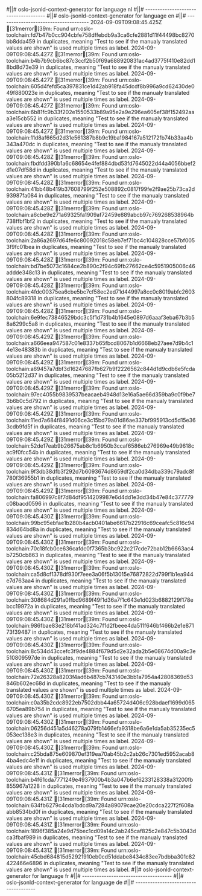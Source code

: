 #||# oslo-jsonld-context-generator for language nl
#||# -------------------------------------
#||# oslo-jsonld-context-generator for language en
#||# -------------------------------------
2024-09-09T09:08:45.425Z [31merror[39m: Found urn:oslo-toolchain:fd7b47b0cc904cbfe758dffebdb9a3ca6cfe2881d11f44498bc8270bb8dda459 in duplicates, meaning "Test to see if the manualy translated values are shown" is used multiple times as label.
2024-09-09T09:08:45.427Z [31merror[39m: Found urn:oslo-toolchain:b4b7b9cb6bc87c3ccf2b50f69a688920831ac4ad3775f410e82dd18bd8d73e39 in duplicates, meaning "Test to see if the manualy translated values are shown" is used multiple times as label.
2024-09-09T09:08:45.427Z [31merror[39m: Found urn:oslo-toolchain:605d4fefd5ca397831ce1d42ab918fa45dcdf8b996a9cd62430de049f880023e in duplicates, meaning "Test to see if the manualy translated values are shown" is used multiple times as label.
2024-09-09T09:08:45.427Z [31merror[39m: Found urn:oslo-toolchain:6b81fc9b33f202e1550533b89a95e2a9e296ea605ef38f152492aaa3e15cb552 in duplicates, meaning "Test to see if the manualy translated values are shown" is used multiple times as label.
2024-09-09T09:08:45.427Z [31merror[39m: Found urn:oslo-toolchain:11d8af665d2d31e561387b8b9c19ba1984167a512172fb74b33aa4b343a470dc in duplicates, meaning "Test to see if the manualy translated values are shown" is used multiple times as label.
2024-09-09T09:08:45.428Z [31merror[39m: Found urn:oslo-toolchain:fbdfdd390b1a6c68654e4fef884dbd53fd7645022d44a4056bbef2d1e07df58d in duplicates, meaning "Test to see if the manualy translated values are shown" is used multiple times as label.
2024-09-09T09:08:45.428Z [31merror[39m: Found urn:oslo-toolchain:41bb48b419b37608799f252e508892c0817f99fe2f9ae25b73ca2d93987fa084 in duplicates, meaning "Test to see if the manualy translated values are shown" is used multiple times as label.
2024-09-09T09:08:45.428Z [31merror[39m: Found urn:oslo-toolchain:a6cbe9e271a69325fa1909af72459e889abcb97c769268538964b738ffbf1bf2 in duplicates, meaning "Test to see if the manualy translated values are shown" is used multiple times as label.
2024-09-09T09:08:45.428Z [31merror[39m: Found urn:oslo-toolchain:2a86a2697d64fe6c80092018c58eb7ef71bc4c104828cce57bf0053f9fc01bea in duplicates, meaning "Test to see if the manualy translated values are shown" is used multiple times as label.
2024-09-09T09:08:45.428Z [31merror[39m: Found urn:oslo-toolchain:bd7be5073c1684ce2b890c2f94c69fb27662ce4c5951905006c46addde348c13 in duplicates, meaning "Test to see if the manualy translated values are shown" is used multiple times as label.
2024-09-09T09:08:45.428Z [31merror[39m: Found urn:oslo-toolchain:4fdc00375ea6cbe5bc7cf58ec2ed71d44997a8cc0c8019abfc2603804fc89318 in duplicates, meaning "Test to see if the manualy translated values are shown" is used multiple times as label.
2024-09-09T09:08:45.428Z [31merror[39m: Found urn:oslo-toolchain:6e9fec73846529bdc3c5f1d731b4b1645e0897d6aaaf3eba67b3b58a6299c5a8 in duplicates, meaning "Test to see if the manualy translated values are shown" is used multiple times as label.
2024-09-09T09:08:45.429Z [31merror[39m: Found urn:oslo-toolchain:a666eea947587c01e8337b65fbcd8067b1d6668eb27aee7d9b4c14e13e48383b in duplicates, meaning "Test to see if the manualy translated values are shown" is used multiple times as label.
2024-09-09T09:08:45.429Z [31merror[39m: Found urn:oslo-toolchain:a69457a7dbf3d16247687fb627b9f2226562c844d1d9cdb6e5fcda05b5212d37 in duplicates, meaning "Test to see if the manualy translated values are shown" is used multiple times as label.
2024-09-09T09:08:45.429Z [31merror[39m: Found urn:oslo-toolchain:97ec4055b9839537beacaeb4948d13e16a5ae66d359ba9c0f9be73b6b0c5d792 in duplicates, meaning "Test to see if the manualy translated values are shown" is used multiple times as label.
2024-09-09T09:08:45.429Z [31merror[39m: Found urn:oslo-toolchain:11ed7a684f8491d06ce3c15bd79a01d86ae337bf995913cd5d15e363cdb9fd5f in duplicates, meaning "Test to see if the manualy translated values are shown" is used multiple times as label.
2024-09-09T09:08:45.429Z [31merror[39m: Found urn:oslo-toolchain:52de17eab9b26675ab8c1b6950b3ccaf6586eb276969e49b9618cac9f0fcc54b in duplicates, meaning "Test to see if the manualy translated values are shown" is used multiple times as label.
2024-09-09T09:08:45.429Z [31merror[39m: Found urn:oslo-toolchain:9f3db38dfb3f292d7b6093674d8659df2ca0d34dba339c79adc8f780f36955b1 in duplicates, meaning "Test to see if the manualy translated values are shown" is used multiple times as label.
2024-09-09T09:08:45.429Z [31merror[39m: Found urn:oslo-toolchain:fa806997c8f7d84df9514209987e6d4dd1e3dd34b47e84c377779c08bacd0596 in duplicates, meaning "Test to see if the manualy translated values are shown" is used multiple times as label.
2024-09-09T09:08:45.430Z [31merror[39m: Found urn:oslo-toolchain:99bc95ebfae1b280b4acb0401abe6617b22916c69ceafc5c816c94834d64bd8a in duplicates, meaning "Test to see if the manualy translated values are shown" is used multiple times as label.
2024-09-09T09:08:45.430Z [31merror[39m: Found urn:oslo-toolchain:70c18fcb0ce636cafdc0f7365b3bc922c217cde72bab12b6663ac4b7250cb863 in duplicates, meaning "Test to see if the manualy translated values are shown" is used multiple times as label.
2024-09-09T09:08:45.430Z [31merror[39m: Found urn:oslo-toolchain:ca5d8cf1378df930f7eee3a06f5b13015e76872822d799f1b1ea944e7d763aa4 in duplicates, meaning "Test to see if the manualy translated values are shown" is used multiple times as label.
2024-09-09T09:08:45.430Z [31merror[39m: Found urn:oslo-toolchain:308684d291a0ffbd9689f49f1d36a7f1c643e1d023b6882129f178ebcc19972a in duplicates, meaning "Test to see if the manualy translated values are shown" is used multiple times as label.
2024-09-09T09:08:45.430Z [31merror[39m: Found urn:oslo-toolchain:986fbae83e218bf41ad324c7f1d2fbeee4da511f646bf466b2e1e87173f39487 in duplicates, meaning "Test to see if the manualy translated values are shown" is used multiple times as label.
2024-09-09T09:08:45.430Z [31merror[39m: Found urn:oslo-toolchain:8c534d43ccefc3f9de4884f679d5d2e32ada2b5e08674d00a9c3e510809597de in duplicates, meaning "Test to see if the manualy translated values are shown" is used multiple times as label.
2024-09-09T09:08:45.430Z [31merror[39m: Found urn:oslo-toolchain:72e26328a8203f4ad6b487cb743140e3bb1a7954a42808369d53846b602ec68d in duplicates, meaning "Test to see if the manualy translated values are shown" is used multiple times as label.
2024-09-09T09:08:45.430Z [31merror[39m: Found urn:oslo-toolchain:c0a35b2cdc8922eb7502dbb44a65724d406c928bdaef1699d0656705ea89b754 in duplicates, meaning "Test to see if the manualy translated values are shown" is used multiple times as label.
2024-09-09T09:08:45.430Z [31merror[39m: Found urn:oslo-toolchain:06256d451a5d46278a079fb1466efa9318be6a6e1da5ab35235ec5053ec138e3 in duplicates, meaning "Test to see if the manualy translated values are shown" is used multiple times as label.
2024-09-09T09:08:45.430Z [31merror[39m: Found urn:oslo-toolchain:c25bda875e609870ef319ea70ab45b2c2ab26c7301ed5952acab84ba4edc4e1f in duplicates, meaning "Test to see if the manualy translated values are shown" is used multiple times as label.
2024-09-09T09:08:45.431Z [31merror[39m: Found urn:oslo-toolchain:b4f61cda7771249e4937900b4b3a047b6ef6233128338a31200fb855967a1228 in duplicates, meaning "Test to see if the manualy translated values are shown" is used multiple times as label.
2024-09-09T09:08:45.431Z [31merror[39m: Found urn:oslo-toolchain:634fb6279c4cda1bdcd9a7284a89079cae20e20cdca227f2f608aabb8534bd0f in duplicates, meaning "Test to see if the manualy translated values are shown" is used multiple times as label.
2024-09-09T09:08:45.431Z [31merror[39m: Found urn:oslo-toolchain:1896f385a24e9d75bec1cd09a14c2ab245caf825c2e847c5b3043dca3fbaf989 in duplicates, meaning "Test to see if the manualy translated values are shown" is used multiple times as label.
2024-09-09T09:08:45.431Z [31merror[39m: Found urn:oslo-toolchain:45cbd684815d52921910eb0cd51ddabe8434c83ee7bdbba301c82422466e6896 in duplicates, meaning "Test to see if the manualy translated values are shown" is used multiple times as label.
#||# oslo-jsonld-context-generator for language fr
#||# -------------------------------------
#||# oslo-jsonld-context-generator for language de
#||# -------------------------------------

